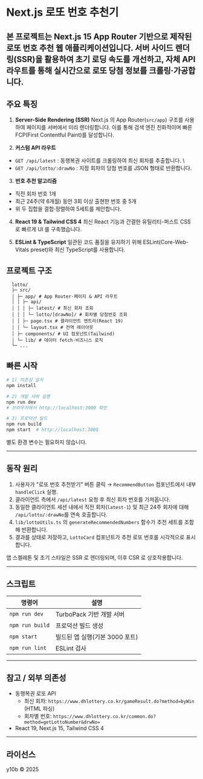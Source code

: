 # Next.js 로또 번호 추천기
본 프로젝트는 **Next.js 15 App Router** 기반으로 제작된 로또 번호 추천 웹 애플리케이션입니다. 서버 사이드 렌더링(SSR)을 활용하여 초기 로딩 속도를 개선하고, 자체 API 라우트를 통해 실시간으로 로또 당첨 정보를 크롤링·가공합니다.
---
## 주요 특징
1. **Server-Side Rendering (SSR)** 
Next.js 의 App Router(`src/app`) 구조를 사용하여 페이지를 서버에서 미리 렌더링합니다. 이를 통해 검색 엔진 친화적이며 빠른 FCP(First Contentful Paint)를 달성합니다.

2. **커스텀 API 라우트** 
- `GET /api/latest` : 동행복권 사이트를 크롤링하여 최신 회차를 추출합니다. \
- `GET /api/lotto/:drawNo` : 지정 회차의 당첨 번호를 JSON 형태로 반환합니다.

3. **번호 추천 알고리즘** 
- 직전 회차 번호 1개 
- 최근 24주(약 6개월) 동안 3회 이상 출현한 번호 중 5개 
- 위 두 집합을 결합·정렬하여 5세트를 제안합니다.

4. **React 19 & Tailwind CSS 4** 
   최신 React 기능과 간결한 유틸리티-퍼스트 CSS 로 빠르게 UI 를 구축했습니다.

5. **ESLint & TypeScript** 
   일관된 코드 품질을 유지하기 위해 ESLint(Core-Web-Vitals preset)와 최신 TypeScript를 사용합니다.

## 프로젝트 구조
```
  lotto/
  ├─ src/
  │ ├─ app/ # App Router·페이지 & API 라우트
  │ │ ├─ api/
  │ │ │ ├─ latest/ # 최신 회차 조회
  │ │ │ └─ lotto/[drawNo]/ # 회차별 당첨번호 조회
  │ │ ├─ page.tsx # 클라이언트 엔트리(React 19)
  │ │ └─ layout.tsx # 전역 레이아웃
  │ ├─ components/ # UI 컴포넌트(Tailwind)
  │ └─ lib/ # 데이터 fetch·비즈니스 로직
  └─ ...

```

## 빠른 시작

```bash
# 1) 의존성 설치
npm install

# 2) 개발 서버 실행
npm run dev
# 브라우저에서 http://localhost:3000 확인

# 3) 프로덕션 빌드
npm run build
npm start  # http://localhost:3000
````

별도 환경 변수는 필요하지 않습니다.

---

## 동작 원리

1. 사용자가 "로또 번호 추천받기" 버튼 클릭 → `RecommendButton` 컴포넌트에서 내부 `handleClick` 실행.
2. 클라이언트 측에서 `/api/latest` 요청 후 최신 회차 번호를 가져옵니다.
3. 동일한 클라이언트 세션 내에서 직전 회차(`latest-1`) 및 최근 24주 회차에 대해 `/api/lotto/:drawNo`를 연속 호출합니다.
4. `lib/lottoUtils.ts` 의 `generateRecommendedNumbers` 함수가 추천 세트를 조합해 반환합니다.
5. 결과를 상태로 저장하고, `LottoCard` 컴포넌트가 추천 로또 번호를 시각적으로 표시합니다.

앱 스켈레톤 및 초기 스타일은 SSR 로 렌더링되며, 이후 CSR 로 상호작용합니다.

---

## 스크립트

| 명령어          | 설명                           |
| --------------- | ------------------------------ |
| `npm run dev`   | TurboPack 기반 개발 서버       |
| `npm run build` | 프로덕션 빌드 생성             |
| `npm start`     | 빌드된 앱 실행(기본 3000 포트) |
| `npm run lint`  | ESLint 검사                    |

---

## 참고 / 외부 의존성

- 동행복권 로또 API 
  - 최신 회차: `https://www.dhlottery.co.kr/gameResult.do?method=byWin` (HTML 파싱) 
  - 회차별 번호: `https://www.dhlottery.co.kr/common.do?method=getLottoNumber&drwNo=`
- React 19, Next.js 15, Tailwind CSS 4

---

## 라이선스

y10b © 2025
